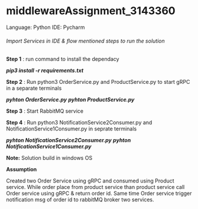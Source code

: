 # middlewareAssignment_3143360

Language: Python
IDE: Pycharm

######  Import Services in IDE & flow mentioned steps to run the solution 

**Step 1** : run command to install the dependacy 

***pip3 install -r requirements.txt***

**Step 2** : Run python3 OrderService.py and ProductService.py to start gRPC in a separate terminals

***pyhton OrderService.py***
***pyhton ProductService.py***

**Step 3** : Start RabbitMQ service 

**Step 4** : Run python3 NotificationService2Consumer.py and NotificationService1Consumer.py in seprate terminals

***pyhton NotificationService2Consumer.py***
***pyhton NotificationService1Consumer.py***

**Note:** Solution build in windows OS 

**Assumption**
 
Created two Order Service using gRPC and consumed using Product service.
While order place from product service than product service call Order service using gRPC & return order id.
Same time Order service trigger notification msg of order id to rabbitMQ broker two services.

